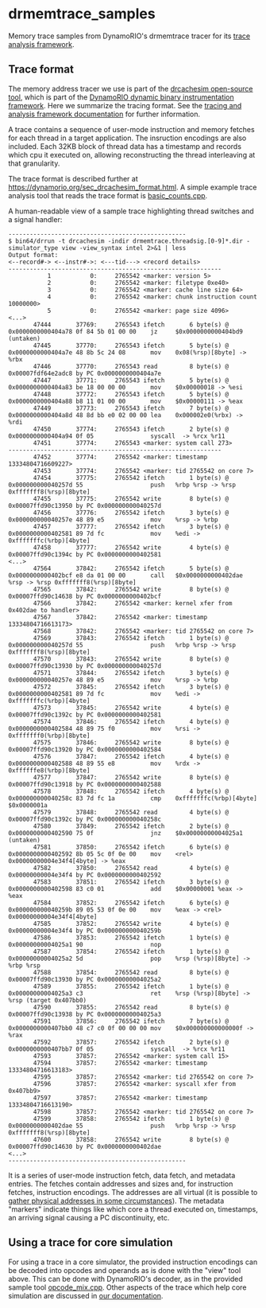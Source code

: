 # drmemtrace_samples

Memory trace samples from DynamoRIO's drmemtrace tracer for its [trace analysis framework](http://dynamorio.org/page_drcachesim.html).

## Trace format

The memory address tracer we use is part of the [drcachesim open-source
tool](http://dynamorio.org/page_drcachesim.html), which is
part of the [DynamoRIO dynamic binary instrumentation
framework](http://dynamorio.org).  Here we summarize the tracing format.
See the [tracing and analysis framework
documentation](http://dynamorio.org/page_drcachesim.html) for further
information.

A trace contains a sequence of user-mode instruction and memory fetches for
each thread in a target application.  The insruction encodings are also included.
Each 32KB block of thread data has a
timestamp and records which cpu it executed on, allowing reconstructing the
thread interleaving at that granularity.

The trace format is described further at
https://dynamorio.org/sec_drcachesim_format.html.
A simple example trace analysis tool that reads the trace format is
[basic_counts.cpp](https://github.com/DynamoRIO/dynamorio/blob/master/clients/drcachesim/tools/basic_counts.cpp).

A human-readable view of a sample trace highlighting thread switches and
a signal handler:
```
--------------------------------------------------
$ bin64/drrun -t drcachesim -indir drmemtrace.threadsig.[0-9]*.dir -simulator_type view -view_syntax intel 2>&1 | less
Output format:
<--record#-> <--instr#->: <---tid---> <record details>
------------------------------------------------------------
           1           0:     2765542 <marker: version 5>
           2           0:     2765542 <marker: filetype 0xe40>
           3           0:     2765542 <marker: cache line size 64>
           4           0:     2765542 <marker: chunk instruction count 10000000>
           5           0:     2765542 <marker: page size 4096>
<...>
       47444       37769:     2765543 ifetch       6 byte(s) @ 0x0000000000404a78 0f 84 5b 01 00 00    jz     $0x0000000000404bd9 (untaken)
       47445       37770:     2765543 ifetch       5 byte(s) @ 0x0000000000404a7e 48 8b 5c 24 08       mov    0x08(%rsp)[8byte] -> %rbx
       47446       37770:     2765543 read         8 byte(s) @ 0x00007fdf64e2adc8 by PC 0x0000000000404a7e
       47447       37771:     2765543 ifetch       5 byte(s) @ 0x0000000000404a83 be 18 00 00 00       mov    $0x00000018 -> %esi
       47448       37772:     2765543 ifetch       5 byte(s) @ 0x0000000000404a88 b8 11 01 00 00       mov    $0x00000111 -> %eax
       47449       37773:     2765543 ifetch       7 byte(s) @ 0x0000000000404a8d 48 8d bb e0 02 00 00 lea    0x000002e0(%rbx) -> %rdi
       47450       37774:     2765543 ifetch       2 byte(s) @ 0x0000000000404a94 0f 05                syscall  -> %rcx %r11
       47451       37774:     2765543 <marker: system call 273>
------------------------------------------------------------
       47452       37774:     2765542 <marker: timestamp 13334804716609227>
       47453       37774:     2765542 <marker: tid 2765542 on core 7>
       47454       37775:     2765542 ifetch       1 byte(s) @ 0x000000000040257d 55                   push   %rbp %rsp -> %rsp 0xfffffff8(%rsp)[8byte]
       47455       37775:     2765542 write        8 byte(s) @ 0x00007ffd90c13950 by PC 0x000000000040257d
       47456       37776:     2765542 ifetch       3 byte(s) @ 0x000000000040257e 48 89 e5             mov    %rsp -> %rbp
       47457       37777:     2765542 ifetch       3 byte(s) @ 0x0000000000402581 89 7d fc             mov    %edi -> 0xfffffffc(%rbp)[4byte]
       47458       37777:     2765542 write        4 byte(s) @ 0x00007ffd90c1394c by PC 0x0000000000402581
<...>
       47564       37842:     2765542 ifetch       5 byte(s) @ 0x0000000000402bcf e8 da 01 00 00       call   $0x0000000000402dae %rsp -> %rsp 0xfffffff8(%rsp)[8byte]
       47565       37842:     2765542 write        8 byte(s) @ 0x00007ffd90c14638 by PC 0x0000000000402bcf
       47566       37842:     2765542 <marker: kernel xfer from 0x402dae to handler>
       47567       37842:     2765542 <marker: timestamp 13334804716613173>
       47568       37842:     2765542 <marker: tid 2765542 on core 7>
       47569       37843:     2765542 ifetch       1 byte(s) @ 0x000000000040257d 55                   push   %rbp %rsp -> %rsp 0xfffffff8(%rsp)[8byte]
       47570       37843:     2765542 write        8 byte(s) @ 0x00007ffd90c13930 by PC 0x000000000040257d
       47571       37844:     2765542 ifetch       3 byte(s) @ 0x000000000040257e 48 89 e5             mov    %rsp -> %rbp
       47572       37845:     2765542 ifetch       3 byte(s) @ 0x0000000000402581 89 7d fc             mov    %edi -> 0xfffffffc(%rbp)[4byte]
       47573       37845:     2765542 write        4 byte(s) @ 0x00007ffd90c1392c by PC 0x0000000000402581
       47574       37846:     2765542 ifetch       4 byte(s) @ 0x0000000000402584 48 89 75 f0          mov    %rsi -> 0xfffffff0(%rbp)[8byte]
       47575       37846:     2765542 write        8 byte(s) @ 0x00007ffd90c13920 by PC 0x0000000000402584
       47576       37847:     2765542 ifetch       4 byte(s) @ 0x0000000000402588 48 89 55 e8          mov    %rdx -> 0xffffffe8(%rbp)[8byte]
       47577       37847:     2765542 write        8 byte(s) @ 0x00007ffd90c13918 by PC 0x0000000000402588
       47578       37848:     2765542 ifetch       4 byte(s) @ 0x000000000040258c 83 7d fc 1a          cmp    0xfffffffc(%rbp)[4byte] $0x0000001a
       47579       37848:     2765542 read         4 byte(s) @ 0x00007ffd90c1392c by PC 0x000000000040258c
       47580       37849:     2765542 ifetch       2 byte(s) @ 0x0000000000402590 75 0f                jnz    $0x00000000004025a1 (untaken)
       47581       37850:     2765542 ifetch       6 byte(s) @ 0x0000000000402592 8b 05 5c 0f 0e 00    mov    <rel> 0x00000000004e34f4[4byte] -> %eax
       47582       37850:     2765542 read         4 byte(s) @ 0x00000000004e34f4 by PC 0x0000000000402592
       47583       37851:     2765542 ifetch       3 byte(s) @ 0x0000000000402598 83 c0 01             add    $0x00000001 %eax -> %eax
       47584       37852:     2765542 ifetch       6 byte(s) @ 0x000000000040259b 89 05 53 0f 0e 00    mov    %eax -> <rel> 0x00000000004e34f4[4byte]
       47585       37852:     2765542 write        4 byte(s) @ 0x00000000004e34f4 by PC 0x000000000040259b
       47586       37853:     2765542 ifetch       1 byte(s) @ 0x00000000004025a1 90                   nop
       47587       37854:     2765542 ifetch       1 byte(s) @ 0x00000000004025a2 5d                   pop    %rsp (%rsp)[8byte] -> %rbp %rsp
       47588       37854:     2765542 read         8 byte(s) @ 0x00007ffd90c13930 by PC 0x00000000004025a2
       47589       37855:     2765542 ifetch       1 byte(s) @ 0x00000000004025a3 c3                   ret    %rsp (%rsp)[8byte] -> %rsp (target 0x407bb0)
       47590       37855:     2765542 read         8 byte(s) @ 0x00007ffd90c13938 by PC 0x00000000004025a3
       47591       37856:     2765542 ifetch       7 byte(s) @ 0x0000000000407bb0 48 c7 c0 0f 00 00 00 mov    $0x000000000000000f -> %rax
       47592       37857:     2765542 ifetch       2 byte(s) @ 0x0000000000407bb7 0f 05                syscall  -> %rcx %r11
       47593       37857:     2765542 <marker: system call 15>
       47594       37857:     2765542 <marker: timestamp 13334804716613183>
       47595       37857:     2765542 <marker: tid 2765542 on core 7>
       47596       37857:     2765542 <marker: syscall xfer from 0x407bb9>
       47597       37857:     2765542 <marker: timestamp 13334804716613190>
       47598       37857:     2765542 <marker: tid 2765542 on core 7>
       47599       37858:     2765542 ifetch       1 byte(s) @ 0x0000000000402dae 55                   push   %rbp %rsp -> %rsp 0xfffffff8(%rsp)[8byte]
       47600       37858:     2765542 write        8 byte(s) @ 0x00007ffd90c14630 by PC 0x0000000000402dae
<...>
--------------------------------------------------
```

It is a series of user-mode instruction fetch, data fetch, and metadata
entries.  The fetches contain addresses and sizes and, for instruction
fetches, instruction encodings.  The addresses are all virtual (it is
possible to [gather physical addresses in some
circumstances](https://dynamorio.org/sec_drcachesim_phys.html)).
The metadata "markers" indicate things like which core a thread executed
on, timestamps, an arriving signal causing a PC discontinuity, etc.

## Using a trace for core simulation

For using a trace in a core simulator, the provided instruction encodings
can be decoded into opcodes and operands as is done with the "view" tool
above.  This can be done with DynamoRIO's decoder, as in the provided
sample tool
[opcode_mix.cpp](https://github.com/DynamoRIO/dynamorio/blob/master/clients/drcachesim/tools/opcode_mix.cpp).
Other aspects of the trace which help core simulation are discussed in [our
documentation](https://dynamorio.org/sec_drcachesim_core.html).
